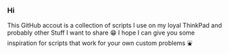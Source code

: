 ### Hi
This GitHub accout is a collection of scripts I use on my loyal ThinkPad and probably other Stuff I want to share :grin:
I hope I can give you some inspiration for scripts that work for your own custom problems :fountain:


<!--
**MrJulEnergy/MrJulEnergy** is a ✨ _special_ ✨ repository because its `README.md` (this file) appears on your GitHub profile.

Here are some ideas to get you started:

- 🔭 I’m currently working on ...
- 🌱 I’m currently learning ...
- 👯 I’m looking to collaborate on ...
- 🤔 I’m looking for help with ...
- 💬 Ask me about ...
- 📫 How to reach me: ...
- 😄 Pronouns: ...
- ⚡ Fun fact: ...
-->
